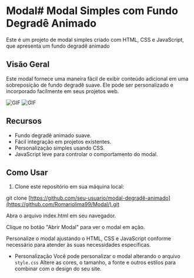 # Modal# Modal Simples com Fundo Degradê Animado

Este é um projeto de modal simples criado com HTML, CSS e JavaScript, que apresenta um fundo degradê animado

## Visão Geral

Este modal fornece uma maneira fácil de exibir conteúdo adicional em uma sobreposição de fundo degradê suave. Ele pode ser personalizado e incorporado facilmente em seus projetos web.


<img src="https://i.imgur.com/cY8mFVq.png" alt="GIF" data-canonical-src="https://i.imgur.com/SkUqoYj.giff" style="max-width: 50%;">

<img src="https://i.imgur.com/F4ltDHz.png" alt="GIF" data-canonical-src="https://i.imgur.com/SkUqoYj.giff" style="max-width: 50%;">

## Recursos

- Fundo degradê animado suave.
- Fácil integração em projetos existentes.
- Personalização simples usando CSS.
- JavaScript leve para controlar o comportamento do modal.

## Como Usar

1. Clone este repositório em sua máquina local:

git clone [https://github.com/seu-usuario/modal-degradê-animado](https://github.com/Romariolima99/Modal/).git

Abra o arquivo index.html em seu navegador.

Clique no botão "Abrir Modal" para ver o modal em ação.

Personalize o modal ajustando o HTML, CSS e JavaScript conforme necessário para atender às suas necessidades específicas.

- Personalização
Você pode personalizar o modal alterando o arquivo `style.css` Altere as cores, o tamanho, a fonte e outros estilos para combinar com o design do seu site.

